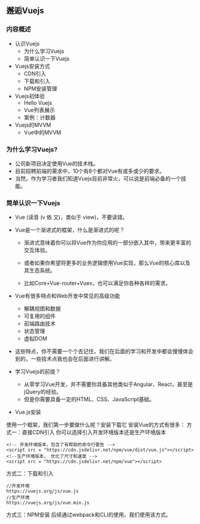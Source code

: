 ## 邂逅Vuejs

### 内容概述

* 认识Vuejs
    - 为什么学习Vuejs
    - 简单认识一下Vuejs
* Vuejs安装方式
    - CDN引入
    - 下载和引入
    - NPM安装管理
* Vuejs初体验
    - Hello Vuejs
    - Vue列表展示
    - 案例：计数器
* Vuejs的MVVM
    - Vue中的MVVM

### 为什么学习Vuejs?

* 公司新项目决定使用Vue的技术栈。
* 目前招聘前端的需求中，10个有8个都对Vue有或多或少的要求。
* 当然，作为学习者我们知道Vuejs目前非常火，可以说是前端必备的一个技能。

### 简单认识一下Vuejs

* Vue (读音 (v 依 又)，类似于 view)，不要读错。

* Vue是一个渐进式的框架，什么是渐进式的呢？

    - 渐进式意味着你可以将Vue作为你应用的一部分嵌入其中，带来更丰富的交互体验。

    - 或者如果你希望将更多的业务逻辑使用Vue实现，那么Vue的核心库以及其生态系统。

    - 比如Core+Vue-router+Vuex，也可以满足你各种各样的需求。

* Vue有很多特点和Web开发中常见的高级功能
    - 解耦视图和数据
    - 可复用的组件
    - 前端路由技术
    - 状态管理
    - 虚拟DOM
* 这些特点，你不需要一个个去记住，我们在后面的学习和开发中都会慢慢体会到的，一些技术点我也会在后面进行讲解。
* 学习Vuejs的前提？
    - 从零学习Vue开发，并不需要你具备其他类似于Angular、React，甚至是jQuery的经验。
    - 但是你需要具备一定的HTML、CSS、JavaScript基础。

* Vue.js安装

使用一个框架，我们第一步要做什么呢？安装下载它
安装Vue的方式有很多：
方式一：直接CDN引入
你可以选择引入开发环境版本还是生产环境版本

``` 
<!-- 开发环境版本，包含了有帮助的命令行警告 --> 
<script src = "https://cdn.jsdelivr.net/npm/vue/dist/vue.js"></script> 
<!--生产环境版本， 优化了尺寸和速度 --> 
<script src = "https://cdn.jsdelivr.net/npm/vue"></script>
```

方式二：下载和引入
```
//开发环境 
https://vuejs.org/js/vue.js 
//生产环境 
https://vuejs.org/js/vue.min.js
```
方式三：NPM安装
后续通过webpack和CLI的使用，我们使用该方式。

